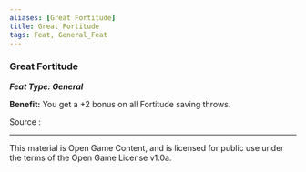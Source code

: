 ```yaml
---
aliases: [Great Fortitude]
title: Great Fortitude
tags: Feat, General_Feat
---
```

### Great Fortitude 
***Feat Type: General***

**Benefit:** You get a +2 bonus on all Fortitude saving throws.


Source :

---

This material is Open Game Content, and is licensed for public use under
the terms of the Open Game License v1.0a.
